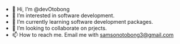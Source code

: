 - 👋 Hi, I’m @devOtobong
- 👀 I’m interested in software development.
- 🌱 I’m currently learning software development packages.
- 💞️ I’m looking to collaborate on prjects.
- 📫 How to reach me. Email me with samsonotobong3@gmail.com

<!---
devOtobong/devOtobong is a ✨ special ✨ repository because its `README.md` (this file) appears on your GitHub profile.
You can click the Preview link to take a look at your changes.
--->
